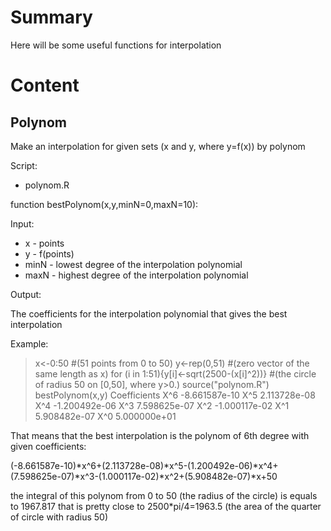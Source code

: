 # Summary
Here will be some useful functions for interpolation

# Content

## Polynom

Make an interpolation for given sets (x and y, where y=f(x)) by polynom

Script:
* polynom.R

function bestPolynom(x,y,minN=0,maxN=10):

Input:

* x - points
* y - f(points)
* minN - lowest degree of the interpolation polynomial
* maxN - highest degree of the interpolation polynomial

Output:

The coefficients for the interpolation polynomial that gives the best interpolation

Example:
> x<-0:50 #(51 points from 0 to 50)
> y<-rep(0,51) #(zero vector of the same length as x)
> for (i in 1:51){y[i]<-sqrt(2500-(x[i]^2))} #(the circle of radius 50 on [0,50], where y>0.)
>source("polynom.R")
>bestPolynom(x,y)
     Coefficients
X^6 -8.661587e-10
X^5  2.113728e-08
X^4 -1.200492e-06
X^3  7.598625e-07
X^2 -1.000117e-02
X^1  5.908482e-07
X^0  5.000000e+01

That means that the best interpolation is the polynom of 6th degree with given coefficients:

(-8.661587e-10)*x^6+(2.113728e-08)*x^5-(1.200492e-06)*x^4+(7.598625e-07)*x^3-(1.000117e-02)*x^2+(5.908482e-07)*x+50

the integral of this polynom from 0 to 50 (the radius of the circle) is equals to 1967.817 that is pretty close to
2500*pi/4=1963.5 (the area of the quarter of circle with radius 50)
